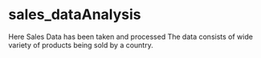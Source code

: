 # sales_dataAnalysis

Here Sales Data has been taken and processed The data consists of wide variety of products being sold by a country.  

